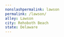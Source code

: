 ```yaml
---
﻿nonslashpermalink: lawson
permalink: /lawson/
alley: Lawson
city: Rehoboth Beach
state: Delaware
---
```

